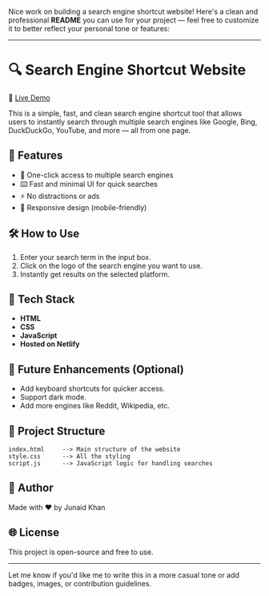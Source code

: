 Nice work on building a search engine shortcut website! Here's a clean and professional **README** you can use for your project — feel free to customize it to better reflect your personal tone or features:

---

# 🔍 Search Engine Shortcut Website

🚀 [Live Demo](https://beamish-monstera-3dd055.netlify.app/)

This is a simple, fast, and clean search engine shortcut tool that allows users to instantly search through multiple search engines like Google, Bing, DuckDuckGo, YouTube, and more — all from one page.

## 🌟 Features

- 🔗 One-click access to multiple search engines
- ⌨️ Fast and minimal UI for quick searches
- ⚡ No distractions or ads
- 📱 Responsive design (mobile-friendly)

## 🛠️ How to Use

1. Enter your search term in the input box.
2. Click on the logo of the search engine you want to use.
3. Instantly get results on the selected platform.

## 🔧 Tech Stack

- **HTML**
- **CSS**
- **JavaScript**
- **Hosted on Netlify**

## 📌 Future Enhancements (Optional)

- Add keyboard shortcuts for quicker access.
- Support dark mode.
- Add more engines like Reddit, Wikipedia, etc.

## 📁 Project Structure

```
index.html     --> Main structure of the website  
style.css      --> All the styling  
script.js      --> JavaScript logic for handling searches  
```

## 🙌 Author

Made with ❤️ by Junaid Khan

## 🌐 License

This project is open-source and free to use.

---

Let me know if you'd like me to write this in a more casual tone or add badges, images, or contribution guidelines.
